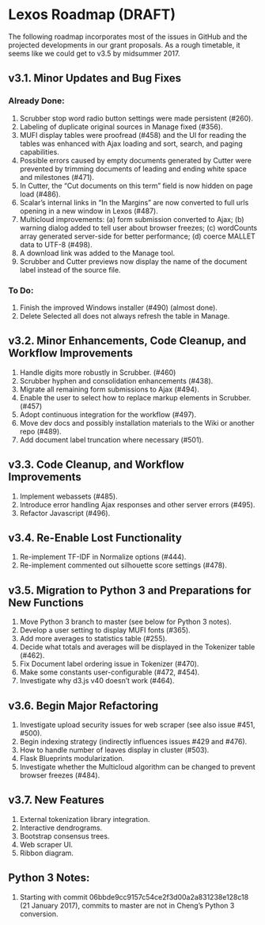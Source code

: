 # Lexos Roadmap (DRAFT)

The following roadmap incorporates most of the issues in GitHub and the projected developments in our grant proposals. As a rough timetable, it seems like we could get to v3.5 by midsummer 2017.

## v3.1. Minor Updates and Bug Fixes

### Already Done:
1.	Scrubber stop word radio button settings were made persistent (#260).
2.	Labeling of duplicate original sources in Manage fixed (#356).
3.	MUFI display tables were proofread (#458) and the UI for reading the tables was enhanced with Ajax loading and sort, search, and paging capabilities.
4.	Possible errors caused by empty documents generated by Cutter were prevented by trimming documents of leading and ending white space and milestones (#471).
5.	In Cutter, the “Cut documents on this term” field is now hidden on page load (#486).
6.	Scalar’s internal links in “In the Margins” are now converted to full urls opening in a new window in Lexos (#487).
7.	Multicloud improvements: (a) form submission converted to Ajax; (b) warning dialog added to tell user about browser freezes; (c) wordCounts array generated server-side for better performance; (d) coerce MALLET data to UTF-8 (#498).
8.	A download link was added to the Manage tool.
9.	Scrubber and Cutter previews now display the name of the document label instead of the source file.

### To Do:
1.	Finish the improved Windows installer (#490) (almost done).
2.	Delete Selected all does not always refresh the table in Manage.

## v3.2. Minor Enhancements, Code Cleanup, and Workflow Improvements
1.	Handle digits more robustly in Scrubber. (#460)
2.	Scrubber hyphen and consolidation enhancements (#438).
3.	Migrate all remaining form submissions to Ajax (#494).
4.	Enable the user to select how to replace markup elements in Scrubber. (#457)
5.	Adopt continuous integration for the workflow (#497).
6.	Move dev docs and possibly installation materials to the Wiki or another repo (#489).
7.	Add document label truncation where necessary (#501).

## v3.3. Code Cleanup, and Workflow Improvements
1.	Implement webassets (#485).
2.	Introduce error handling Ajax responses and other server errors (#495).
3.	Refactor Javascript (#496).

## v3.4. Re-Enable Lost Functionality
1.	Re-implement TF-IDF in Normalize options (#444).
2.	Re-implement commented out silhouette score settings (#478).

## v3.5. Migration to Python 3 and Preparations for New Functions
1.	Move Python 3 branch to master (see below for Python 3 notes).
2.	Develop a user setting to display MUFI fonts (#365).
3.	Add more averages to statistics table (#255).
4.	Decide what totals and averages will be displayed in the Tokenizer table (#462).
5.	Fix Document label ordering issue in Tokenizer (#470).
6.	Make some constants user-configurable (#472, #454).
7.	Investigate why d3.js v40 doesn’t work (#464).

## v3.6. Begin Major Refactoring
1.	Investigate upload security issues for web scraper (see also issue #451, #500).
2.	Begin indexing strategy (indirectly influences issues #429 and #476).
3.	How to handle number of leaves display in cluster (#503).
4.	Flask Blueprints modularization.
5.	Investigate whether the Multicloud algorithm can be changed to prevent browser freezes (#484).

## v3.7. New Features
1.	External tokenization library integration.
2.	Interactive dendrograms.
3.	Bootstrap consensus trees.
4.	Web scraper UI.
5.	Ribbon diagram.

## Python 3 Notes:
1. Starting with commit 06bbde9cc9157c54ce2f3d00a2a831238e128c18 (21 January 2017), commits to master are not in Cheng’s Python 3 conversion.
